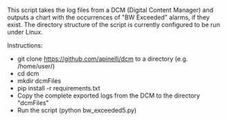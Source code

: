This script takes the log files from a DCM (Digital Content Manager) and outputs a chart with the occurrences 
of "BW Exceeded" alarms, if they exist. The directory structure of the script is currently configured to be run 
under Linux.

Instructions:
- git clone https://github.com/apinelli/dcm to a directory (e.g. /home/user/)
- cd dcm
- mkdir dcmFiles
- pip install -r requirements.txt
- Copy the complete exported logs from the DCM to the directory "dcmFiles"
- Run the script (python bw_exceeded5.py)

